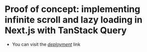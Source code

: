 # Proof of concept: implementing infinite scroll and lazy loading in Next.js with TanStack Query

- You can visit the [_deployment_](https://infinite-scroll-with-tanstack-query.vercel.app/) link
